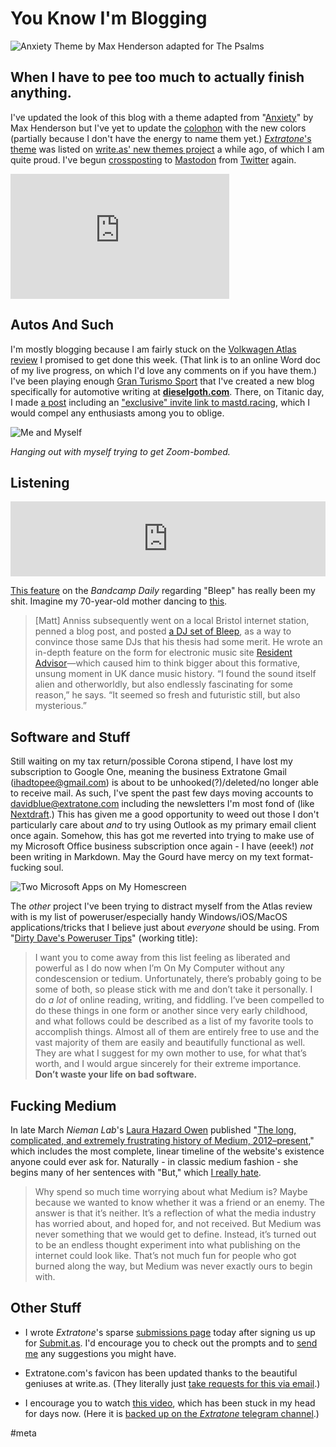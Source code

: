# You Know I'm Blogging

![Anxiety Theme by Max Henderson adapted for The Psalms](https://i.snap.as/giwgxmF.png)

## When I have to pee too much to actually finish anything.

<!--more-->

I've updated the look of this blog with a theme adapted from "[Anxiety](https://write.as/themes/anxiety)" by Max Henderson but I've yet to update the [colophon](http://bilge.world/colophon) with the new colors (partially because I don't have the energy to name them yet.) [*Extratone*'s theme](https://write.as/themes/extratone) was listed on [write.as' new themes project](https://write.as/themes) a while ago, of which I am quite proud. I've begun [crossposting](https://crossposter.masto.donte.com.br/) to [Mastodon](https://mastodon.social/@DavidBlue) from [Twitter](https://twitter.com/NeoYokel) again.

<iframe src="https://mastodon.social/@DavidBlue/103996681159684671/embed" class="mastodon-embed" style="max-width: 100%; border: 0" width="350" height="200" allowfullscreen="allowfullscreen"></iframe>

## Autos And Such

I'm mostly blogging because I am fairly stuck on the [Volkwagen Atlas review](https://bit.ly/2XJvcsQ) I promised to get done this week. (That link is to an online Word doc of my live progress, on which I'd love any comments on if you have them.) I've been playing enough [Gran Turismo Sport](https://dieselgoth.com/tag:GTsport) that I've created a new blog specifically for automotive writing at [**dieselgoth.com**](https://dieselgoth.com). There, on Titanic day, I made [a post](https://dieselgoth.com/review-progress-updates-and-social-links) including an ["exclusive" invite link to mastd.racing](https://mastd.racing/invite/vc8GBJqX), which I would compel any enthusiasts among you to oblige.

![Me and Myself](https://i.snap.as/ITgQFqt.png)

*Hanging out with myself trying to get Zoom-bombed.*

## Listening

<iframe style="border: 0; width: 100%; height: 120px;" src="https://bandcamp.com/EmbeddedPlayer/album=1158757778/size=large/bgcol=ffffff/linkcol=e99708/tracklist=false/artwork=small/track=860711920/transparent=true/" seamless><a href="http://ceasedesist1.bandcamp.com/album/join-the-future-uk-bleep-bass-1988-91">Join The Future - UK Bleep &amp; Bass 1988-91 by Various Artists</a></iframe>

[This feature](https://daily.bandcamp.com/features/uk-bleep-and-bass-feature) on the *Bandcamp Daily* regarding "Bleep" has really been my shit. Imagine my 70-year-old mother dancing to [this](https://ceasedesist1.bandcamp.com/track/nightmares-on-wax-21st-kong).

> [Matt] Anniss subsequently went on a local Bristol internet station, penned a blog post, and posted [a DJ set of Bleep](https://www.mixcloud.com/sellbydave/bass-ment-jacks-bleep-history-mix-for-hivemindfm/), as a way to convince those same DJs that his thesis had some merit. He wrote an in-depth feature on the form for electronic music site [Resident Advisor](https://www.residentadvisor.net/features/2349)—which caused him to think bigger about this formative, unsung moment in UK dance music history. “I found the sound itself alien and otherworldly, but also endlessly fascinating for some reason,” he says. “It seemed so fresh and futuristic still, but also mysterious.”

## Software and Stuff

Still waiting on my tax return/possible Corona stipend, I have lost my subscription to Google One, meaning the business Extratone Gmail (ihadtopee@gmail.com) is about to be unhooked(?)/deleted/no longer able to receive mail. As such, I've spent the past few days moving accounts to davidblue@extratone.com including the newsletters I'm most fond of (like [Nextdraft](https://nextdraft.com/).) This has given me a good opportunity to weed out those I don't particularly care about *and* to try using Outlook as my primary email client once again. Somehow, this has got me reverted into trying to make use of my Microsoft Office business subscription once again - I have (eeek!) *not* been writing in Markdown. May the Gourd have mercy on my text format-fucking soul.

![Two Microsoft Apps on My Homescreen](https://i.snap.as/tpDJ4xL.png)

The *other* project I've been trying to distract myself from the Atlas review with is my list of poweruser/especially handy Windows/iOS/MacOS applications/tricks that I believe just about *everyone* should be using. From "[Dirty Dave's Poweruser Tips](https://eileenlong-my.sharepoint.com/:w:/g/personal/david_eileenlonglcsw_com/EUuSyGOkq-pBiluCgHpOovwBOQIYkIMB6rsk_R7f3_olcA?e=tWYyQq)" (working title):

> I want you to come away from this list feeling as liberated and powerful as I do now when I’m On My Computer without any condescension or tedium. Unfortunately, there’s probably going to be some of both, so please stick with me and don’t take it personally. I do *a lot* of online reading, writing, and fiddling. I’ve been compelled to do these things in one form or another since very early childhood, and what follows could be described as a list of my favorite tools to accomplish things. Almost all of them are entirely free to use and the vast majority of them are easily and beautifully functional as well. They are what I suggest for my own mother to use, for what that’s worth, and I would argue sincerely for their extreme importance. **Don’t waste your life on bad software.**

## Fucking Medium

In late March *Nieman Lab*'s [Laura Hazard Owen](https://twitter.com/laurahazardowen) published "[The long, complicated, and extremely frustrating history of Medium, 2012–present](https://www.niemanlab.org/2019/03/the-long-complicated-and-extremely-frustrating-history-of-medium-2012-present/#footnote_0_169692)," which includes the most complete, linear timeline of the website's existence anyone could ever ask for. Naturally - in classic medium fashion - she begins many of her sentences with "But," which [I really hate](https://twitter.com/NeoYokel/status/1250153204014288902).

> Why spend so much time worrying about what Medium is? Maybe because we wanted to know whether it was a friend or an enemy. The answer is that it’s neither. It’s a reflection of what the media industry has worried about, and hoped for, and not received. But Medium was never something that we would get to define. Instead, it’s turned out to be an endless thought experiment into what publishing on the internet could look like. That’s not much fun for people who got burned along the way, but Medium was never exactly ours to begin with.

## Other Stuff

* I wrote *Extratone*'s sparse [submissions page](http://extratone.com/submissions) today after signing us up for [Submit.as](http://submit.as). I'd encourage you to check out the prompts and to [send me](mailto:davidblue@extratone.com) any suggestions you might have.

* Extratone.com's favicon has been updated thanks to the beautiful geniuses at write.as. (They literally just [take requests for this via email](https://discuss.write.as/t/favicon-or-browser-icon/582/4).)
* I encourage you to watch [this video](https://youtu.be/m2s0nB2VPvs), which has been stuck in my head for days now. (Here it is [backed up on the *Extratone* telegram channel](https://t.me/extratone/4011).)

#meta